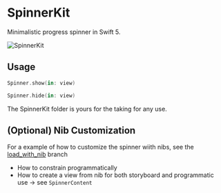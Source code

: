 # SpinnerKit
Minimalistic progress spinner in Swift 5.

![SpinnerKit][Spinner]

## Usage

```swift
Spinner.show(in: view)
````

```swift
Spinner.hide(in: view)
````
The SpinnerKit folder is yours for the taking for any use.

[Spinner]: https://github.com/p-sun/SpinnerKit/blob/master/gif/spinner.gif?raw=true

## (Optional) Nib Customization

For a example of how to customize the spinner wiith nibs, see the [load_with_nib](https://github.com/p-sun/SpinnerKit/tree/load_with_nib) branch 
- How to constrain programmatically
- How to create a view from nib for both storyboard and programmatic use -> see `SpinnerContent`
